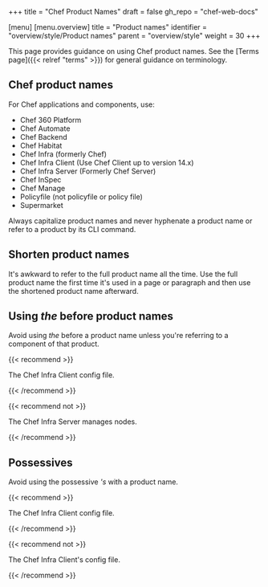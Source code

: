 +++
title = "Chef Product Names"
draft = false
gh_repo = "chef-web-docs"


[menu]
  [menu.overview]
    title = "Product names"
    identifier = "overview/style/Product names"
    parent = "overview/style"
    weight = 30
+++

This page provides guidance on using Chef product names. See the [Terms page]({{< relref "terms" >}}) for general guidance on terminology.

## Chef product names

For Chef applications and components, use:

- Chef 360 Platform
- Chef Automate
- Chef Backend
- Chef Habitat
- Chef Infra (formerly Chef)
- Chef Infra Client (Use Chef Client up to version 14.x)
- Chef Infra Server (Formerly Chef Server)
- Chef InSpec
- Chef Manage
- Policyfile (not policyfile or policy file)
- Supermarket

Always capitalize product names and never hyphenate a product name or refer to a product by its CLI command.

## Shorten product names

It's awkward to refer to the full product name all the time.
Use the full product name the first time it's used in a page or paragraph and then use the shortened product name afterward.

## Using _the_ before product names

Avoid using _the_ before a product name unless you're referring to a component of that product.

{{< recommend >}}

The Chef Infra Client config file.

{{< /recommend >}}

{{< recommend not >}}

The Chef Infra Server manages nodes.

{{< /recommend >}}

## Possessives

Avoid using the possessive _'s_ with a product name.

{{< recommend >}}

The Chef Infra Client config file.

{{< /recommend >}}

{{< recommend not >}}

The Chef Infra Client's config file.

{{< /recommend >}}
